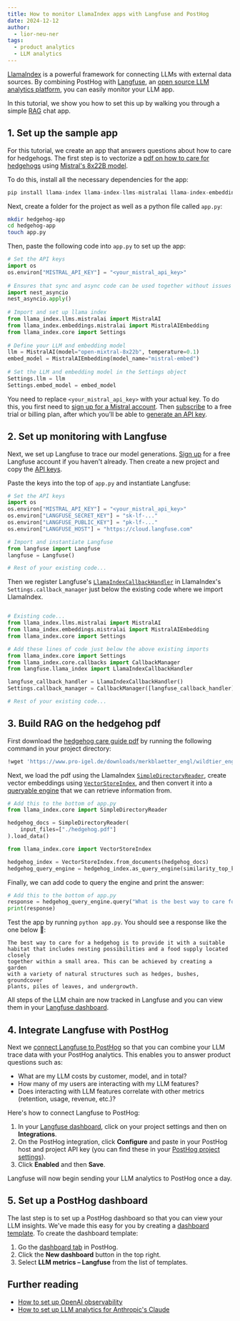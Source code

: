 ```yaml
---
title: How to monitor LlamaIndex apps with Langfuse and PostHog
date: 2024-12-12
author:
  - lior-neu-ner
tags:
  - product analytics
  - LLM analytics
---
```


[LlamaIndex](https://www.llamaindex.ai/) is a powerful framework for connecting LLMs with external data sources. By combining PostHog with [Langfuse](https://langfuse.com/), an [open source LLM analytics platform](/blog/best-open-source-llm-observability-tools), you can easily monitor your LLM app.

In this tutorial, we show you how to set this up by walking you through a simple [RAG](https://en.wikipedia.org/wiki/Retrieval-augmented_generation) chat app.


## 1. Set up the sample app

For this tutorial, we create an app that answers questions about how to care for hedgehogs. The first step is to vectorize a [pdf on how to care for hedgehogs](https://www.pro-igel.de/downloads/merkblaetter_engl/wildtier_engl.pdf) using [Mistral's 8x22B model](https://docs.mistral.ai/getting-started/models/). 

To do this, install all the necessary dependencies for the app:

```python
pip install llama-index llama-index-llms-mistralai llama-index-embeddings-mistralai nest_asyncio langfuse --upgrade
```

Next, create a folder for the project as well as a python file called `app.py`:

```bash
mkdir hedgehog-app
cd hedgehog-app
touch app.py
```

Then, paste the following code into `app.py` to set up the app:

```python
# Set the API keys
import os
os.environ["MISTRAL_API_KEY"] = "<your_mistral_api_key>"
 
# Ensures that sync and async code can be used together without issues
import nest_asyncio
nest_asyncio.apply()
 
# Import and set up llama index
from llama_index.llms.mistralai import MistralAI
from llama_index.embeddings.mistralai import MistralAIEmbedding
from llama_index.core import Settings
 
# Define your LLM and embedding model
llm = MistralAI(model="open-mixtral-8x22b", temperature=0.1)
embed_model = MistralAIEmbedding(model_name="mistral-embed")
 
# Set the LLM and embedding model in the Settings object
Settings.llm = llm
Settings.embed_model = embed_model
```

You need to replace `<your_mistral_api_key>` with your actual key. To do this, you first need to [sign up for a Mistral account](https://console.mistral.ai/). Then [subscribe](https://console.mistral.ai/billing/) to a free trial or billing plan, after which you’ll be able to [generate an API key](https://console.mistral.ai/api-keys/).

## 2. Set up monitoring with Langfuse

Next, we set up Langfuse to trace our model generations. [Sign up](https://cloud.langfuse.com/auth/sign-up) for a free Langfuse account if you haven't already. Then create a new project and copy the [API keys](https://langfuse.com/faq/all/where-are-langfuse-api-keys).

Paste the keys into the top of `app.py` and instantiate Langfuse:

```python
# Set the API keys
import os
os.environ["MISTRAL_API_KEY"] = "<your_mistral_api_key>"
os.environ["LANGFUSE_SECRET_KEY"] = "sk-lf-..."
os.environ["LANGFUSE_PUBLIC_KEY"] = "pk-lf-..."
os.environ["LANGFUSE_HOST"] = "https://cloud.langfuse.com" 

# Import and instantiate Langfuse
from langfuse import Langfuse
langfuse = Langfuse()

# Rest of your existing code...
```

Then we register Langfuse's [`LlamaIndexCallbackHandler`](https://langfuse.com/docs/integrations/llama-index/get-started) in LlamaIndex's `Settings.callback_manager` just below the existing code where we import LlamaIndex.

```python

# Existing code...
from llama_index.llms.mistralai import MistralAI
from llama_index.embeddings.mistralai import MistralAIEmbedding
from llama_index.core import Settings

# Add these lines of code just below the above existing imports
from llama_index.core import Settings
from llama_index.core.callbacks import CallbackManager
from langfuse.llama_index import LlamaIndexCallbackHandler

langfuse_callback_handler = LlamaIndexCallbackHandler()
Settings.callback_manager = CallbackManager([langfuse_callback_handler])

# Rest of your existing code...
```

## 3. Build RAG on the hedgehog pdf

First download the [hedgehog care guide pdf](https://www.pro-igel.de/downloads/merkblaetter_engl/wildtier_engl.pdf) by running the following command in your project directory:

```bash
!wget 'https://www.pro-igel.de/downloads/merkblaetter_engl/wildtier_engl.pdf' -O './hedgehog.pdf'
```

Next, we load the pdf using the LlamaIndex [`SimpleDirectoryReader`](https://docs.llamaindex.ai/en/stable/module_guides/loading/simpledirectoryreader/), create vector embeddings using [`VectorStoreIndex`](https://docs.llamaindex.ai/en/stable/module_guides/indexing/vector_store_index/), and then convert it into a [queryable engine](https://docs.llamaindex.ai/en/stable/module_guides/deploying/query_engine/) that we can retrieve information from.

```python
# Add this to the bottom of app.py
from llama_index.core import SimpleDirectoryReader

hedgehog_docs = SimpleDirectoryReader(
    input_files=["./hedgehog.pdf"]
).load_data()

from llama_index.core import VectorStoreIndex

hedgehog_index = VectorStoreIndex.from_documents(hedgehog_docs)
hedgehog_query_engine = hedgehog_index.as_query_engine(similarity_top_k=5)
```

Finally, we can add code to query the engine and print the answer:

```python
# Add this to the bottom of app.py
response = hedgehog_query_engine.query("What is the best way to care for a hedgehog?")
print(response)
```

Test the app by running `python app.py`. You should see a response like the one below 🎉: 

```
The best way to care for a hedgehog is to provide it with a suitable 
habitat that includes nesting possibilities and a food supply located closely 
together within a small area. This can be achieved by creating a garden 
with a variety of natural structures such as hedges, bushes, groundcover 
plants, piles of leaves, and undergrowth.
```

All steps of the LLM chain are now tracked in Langfuse and you can view them in your [Langfuse dashboard](https://cloud.langfuse.com/).

<ProductScreenshot
    imageLight = "https://res.cloudinary.com/dmukukwp6/image/upload/Screenshot_2024_12_06_at_1_29_21_PM_80ce94fb98.png" 
    imageDark = " https://res.cloudinary.com/dmukukwp6/image/upload/Screenshot_2024_12_06_at_1_30_43_PM_fc294d1faf.png"
    classes="rounded"
    alt="Langfuse trace"
/>

## 4. Integrate Langfuse with PostHog

Next we [connect Langfuse to PostHog](/docs/llm-analytics/integrations/langfuse-posthog) so that you can combine your LLM trace data with your PostHog analytics. This enables you to answer product questions such as:

- What are my LLM costs by customer, model, and in total?
- How many of my users are interacting with my LLM features?
- Does interacting with LLM features correlate with other metrics (retention, usage, revenue, etc.)?

Here's how to connect Langfuse to PostHog:

1. In your [Langfuse dashboard](https://cloud.langfuse.com/), click on your project settings and then on **Integrations**.
2. On the PostHog integration, click **Configure** and paste in your PostHog host and project API key (you can find these in your [PostHog project settings](https://us.posthog.com/settings/project)).
3. Click **Enabled** and then **Save**.

Langfuse will now begin sending your LLM analytics to PostHog once a day.

<ProductVideo
    videoLight= "https://res.cloudinary.com/dmukukwp6/video/upload/langfuse_light_fad1416026.mp4" 
    videoDark= "https://res.cloudinary.com/dmukukwp6/video/upload/langfuse_dark_c966222d86.mp4"
    alt="How to connect Langfuse to PostHog" 
    classes="rounded"
/>

## 5. Set up a PostHog dashboard

The last step is to set up a PostHog dashboard so that you can view your LLM insights. We've made this easy for you by creating a [dashboard template](/docs/product-analytics/dashboards). To create the dashboard template:

1. Go the [dashboard tab](https://us.posthog.com/dashboard) in PostHog.
2. Click the **New dashboard** button in the top right.
3. Select **LLM metrics – Langfuse** from the list of templates.

<ProductVideo
    videoLight = "https://res.cloudinary.com/dmukukwp6/video/upload/v1713967763/posthog.com/contents/docs/langfuse-dash.mp4" 
    videoDark = "https://res.cloudinary.com/dmukukwp6/video/upload/dasharod_dark_198e2a7f08.mp4"
    classes="rounded"
    alt="How to create Langfuse dashboard from a template in PostHog"
/>

## Further reading

- [How to set up OpenAI observability](/tutorials/openai-observability)
- [How to set up LLM analytics for Anthropic's Claude](/tutorials/anthropic-analytics)

<NewsletterForm />
